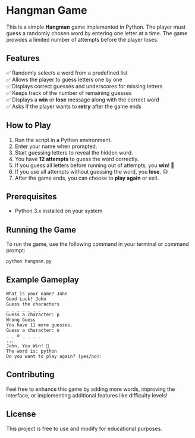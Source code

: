 # Hangman Game

This is a simple **Hangman** game implemented in Python. The player must guess a randomly chosen word by entering one letter at a time. The game provides a limited number of attempts before the player loses.

## Features
✅ Randomly selects a word from a predefined list  
✅ Allows the player to guess letters one by one  
✅ Displays correct guesses and underscores for missing letters  
✅ Keeps track of the number of remaining guesses  
✅ Displays a **win** or **lose** message along with the correct word  
✅ Asks if the player wants to **retry** after the game ends  

## How to Play
1. Run the script in a Python environment.
2. Enter your name when prompted.
3. Start guessing letters to reveal the hidden word.
4. You have **12 attempts** to guess the word correctly.
5. If you guess all letters before running out of attempts, you **win**! 🎉
6. If you use all attempts without guessing the word, you **lose**. 😢
7. After the game ends, you can choose to **play again** or exit.

## Prerequisites
- Python 3.x installed on your system

## Running the Game
To run the game, use the following command in your terminal or command prompt:
```sh
python hangman.py
```

## Example Gameplay
```
What is your name? John
Good Luck! John
Guess the characters
_ _ _ _ _ _ _
Guess a character: p
Wrong Guess
You have 11 more guesses.
Guess a character: o
_ _ o _ _ _ _
...
John, You Win! 🎉
The word is: python
Do you want to play again? (yes/no):
```

## Contributing
Feel free to enhance this game by adding more words, improving the interface, or implementing additional features like difficulty levels!

## License
This project is free to use and modify for educational purposes.

